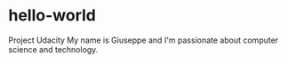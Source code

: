 # hello-world
Project Udacity
My name is Giuseppe and I'm passionate about computer science and technology.

